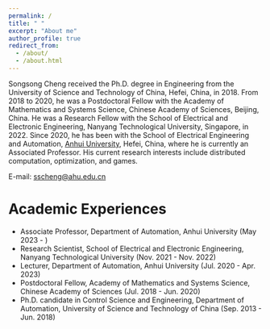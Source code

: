 ```yaml
---
permalink: /
title: " "
excerpt: "About me"
author_profile: true
redirect_from: 
  - /about/
  - /about.html
---
```


Songsong Cheng received the Ph.D. degree in Engineering from the University of Science and Technology of China, Hefei, China, in 2018. From 2018 to 2020, he was a Postdoctoral Fellow with the Academy of Mathematics and Systems Science, Chinese Academy of Sciences, Beijing, China. He was a Research Fellow with the School of Electrical and Electronic Engineering, Nanyang Technological University, Singapore, in 2022. Since 2020, he has been with the School of Electrical Engineering and Automation, [Anhui University](HTTP://www.ahu.edu.cn/), Hefei, China, where he is currently an Associated Professor. His current research interests include distributed computation, optimization, and games.

E-mail: sscheng@ahu.edu.cn

Academic Experiences
======
* Associate Professor, Department of Automation, Anhui University (May 2023 - )
* Research Scientist, School of Electrical and Electronic Engineering, Nanyang Technological University (Nov. 2021 - Nov. 2022)
* Lecturer, Department of Automation, Anhui University (Jul. 2020 - Apr. 2023)
* Postdoctoral Fellow, Academy of Mathematics and Systems Science, Chinese Academy of Sciences (Jul. 2018 - Jun. 2020)
* Ph.D. candidate in Control Science and Engineering, Department of Automation, University of Science and Technology of China (Sep. 2013 - Jun. 2018)
